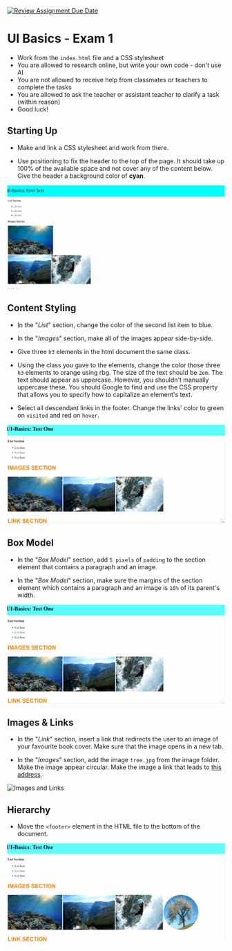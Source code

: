 [![Review Assignment Due Date](https://classroom.github.com/assets/deadline-readme-button-22041afd0340ce965d47ae6ef1cefeee28c7c493a6346c4f15d667ab976d596c.svg)](https://classroom.github.com/a/UHFb1nAi)
# UI Basics - Exam 1

- Work from the `index.html` file and a CSS stylesheet
- You are allowed to research online, but write your own code - don't use AI
- You are not allowed to receive help from classmates or teachers to complete the tasks
- You are allowed to ask the teacher or assistant teacher to clarify a task (within reason)
- Good luck!

## Starting Up

* Make and link a CSS stylesheet and work from there.

* Use positioning to fix the header to the top of the page. It should take up 100% of the available space and not cover any of the content below. Give the header a background color of **cyan**.

![Starting Up](./mockups/startingUp.gif)

## Content Styling 

* In the "_List_" section, change the color of the second list item to blue.

* In the "_Images_" section, make all of the images appear side-by-side.

* Give three `h3` elements in the html document the same class. 

* Using the class you gave to the elements, change the color those three `h3` elements to orange using rbg. The size of the text should be `2em`. The text should appear as uppercase. However, you shouldn't manually uppercase these. You should Google to find and use the CSS property that allows you to specify how to capitalize an element's text. 

* Select all descendant links in the footer. Change the links' color to green on `visited` and red on `hover`.

![Content Styling](./mockups/contentStyling.gif)

## Box Model 

* In the "_Box Model_" section, add `5 pixels` of `padding` to the section element that contains a paragraph and an image.

* In the "_Box Model_" section, make sure the margins of the section element which contains a paragraph and an image is `10%` of its parent's width.

![Box Model](./mockups/boxModel.gif)

## Images & Links 

* In the "_Link_" section, insert a link that redirects the user to an image of your favourite book cover. Make sure that the image opens in a new tab.

* In the "_Images_" section, add the image `tree.jpg` from the image folder. Make the image appear circular. Make the image a link that leads to [this address](https://caseytrees.org/tree-species/).

![Images and Links](./mockups/imagesLinks.gif)

## Hierarchy

* Move the `<footer>` element in the HTML file to the bottom of the document.

![Hierarchy](./mockups/hiearchy.gif)
